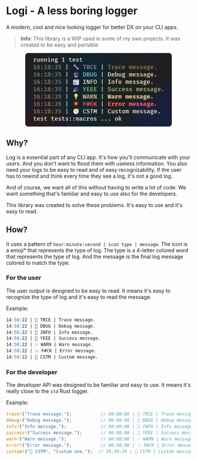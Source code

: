 # Logi - A less boring logger

A modern, cool and nice looking logger for better DX on your CLI apps.
> **Info**: This library is a WIP used in some of my own projects. It was created to be easy and portable.

<div align="center">
    <img src="https://github.com/rafaelrcamargo/logi/blob/main/assets/logi.png" alt="Logi example" width="400px" height="200px"/>
</div>

## Why?

Log is a essential part of any CLI app. It's how you'll communicate with your users. And you don't want to flood them with useless information. You also need your logs to be easy to read and of easy recognizability. If the user has to rewind and think every time they see a log, it's not a good log.

And of course, we want all of this without having to write a lot of code. We want something that's familiar and easy to use also for the developers.

This library was created to solve these problems. It's easy to use and it's easy to read.

## How?

It uses a pattern of `hour:minute:second | icon type | message`. The icon is a emoji* that represents the type of log. The type is a 4-letter colored word that represents the type of log. And the message is the final log message colored to match the type.

### For the user

The user output is designed to be easy to read. It means it's easy to recognize the type of log and it's easy to read the message.

Example:

```md
14:58:22 | 🔧 TRCE | Trace message.
14:58:22 | 🔮 DBUG | Debug message.
14:58:22 | 📰 INFO | Info message.
14:58:22 | 🎉 YEEE | Success message.
14:58:22 | 💡 WARN | Warn message.
14:58:22 | 💥 F#CK | Error message.
14:58:22 | 🧭 CSTM | Custom message.
```

### For the developer

The developer API was designed to be familiar and easy to use. It means it's really close to the `std` Rust logger.

Example:

```rust
trace!("Trace message.");           // 00:00:00 | 🔧 TRCE | Trace message.
debug!("Debug message.");           // 00:00:00 | 🔮 DBUG | Debug message.
info!("Info message.");             // 00:00:00 | 📰 INFO | Info message.
success!("Success message.");       // 00:00:00 | 🎉 YEEE | Success message.
warn!("Warn message.");             // 00:00:00 | 💡 WARN | Warn message.
error!("Error message.");           // 00:00:00 | 💥 F#CK | Error message.
custom!("🧭 CSTM", "Custom one.");  // 20:39:24 | 🧭 CSTM | Custom message.
```
